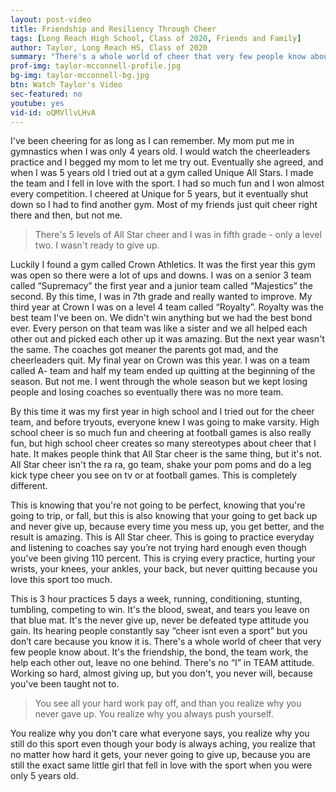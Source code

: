 ```yaml
---
layout: post-video
title: Friendship and Resiliency Through Cheer
tags: [Long Reach High School, Class of 2020, Friends and Family] 
author: Taylor, Long Reach HS, Class of 2020
summary: "There's a whole world of cheer that very few people know about: All Star Cheer. This level of competition is tough, but it teaches you a lot about hard work and the importance of teamwork."
prof-img: taylor-mcconnell-profile.jpg
bg-img: taylor-mcconnell-bg.jpg
btn: Watch Taylor's Video
sec-featured: no
youtube: yes
vid-id: oQMVllvLHvA
---
```


I've been cheering for as long as I can remember. My mom put me in gymnastics when I was only 4 years old. I would watch the cheerleaders practice and I begged my mom to let me try out. Eventually she agreed, and when I was 5 years old I tried out at a gym called Unique All Stars. I made the team and I fell in love with the sport. I had so much fun and I won almost every competition. I cheered at Unique for 5 years, but it eventually shut down so I had to find another gym. Most of my friends just quit cheer right there and then, but not me. 

>There's 5 levels of All Star cheer and I was in fifth grade - only a level two. I wasn't ready to give up.

Luckily I found a gym called Crown Athletics. It was the first year this gym was open so there were a lot of ups and downs. I was on a senior 3 team called “Supremacy” the first year and a junior team called “Majestics” the second. By this time, I was in 7th grade and really wanted to improve. My third year at Crown I was on a level 4 team called “Royalty”. Royalty was the best team I've been on. We didn't win anything but we had the best bond ever. Every person on that team was like a sister and we all helped each other out and picked each other up it was amazing. But the next year wasn't the same. The coaches got meaner the parents got mad, and the cheerleaders quit. My final year on Crown was this year. I was on a team called A- team and half my team ended up quitting at the beginning of the season. But not me. I went through the whole season but we kept losing people and losing coaches so eventually there was no more team. 

By this time it was my first year in high school and I tried out for the cheer team, and before tryouts, everyone knew I was going to make varsity. High school cheer is so much fun and cheering at football games is also really fun, but high school cheer creates so many stereotypes about cheer that I hate. It makes people think that All Star cheer is the same thing, but it's not. All Star cheer isn't the ra ra, go team, shake your pom poms and do a leg kick type cheer you see on tv or at football games. This is completely different.

This is knowing that you're not going to be perfect, knowing that you're going to trip, or fall, but this is also knowing that your going to get back up and never give up, because every time you mess up, you get better, and the result is amazing. This is All Star cheer. This is going to practice everyday and listening to coaches say you’re not trying hard enough even though you've been giving 110 percent. This is crying every practice, hurting your wrists, your knees, your ankles, your back, but never quitting because you love this sport too much. 

This is 3 hour practices 5 days a week, running, conditioning, stunting, tumbling, competing to win. It's the blood, sweat, and tears you leave on that blue mat. It's the never give up, never be defeated type attitude you gain. Its hearing people constantly say “cheer isnt even a sport” but you don’t care because you know it is. There's a whole world of cheer that very few people know about. It's the friendship, the bond, the team work, the help each other out, leave no one behind. There's no “I” in TEAM attitude. Working so hard, almost giving up, but you don't, you never will, because you've been taught not to. 

>You see all your hard work pay off, and than you realize why you never gave up. You realize why you always push yourself. 

You realize why you don't care what everyone says, you realize why you still do this sport even though your body is always aching, you realize that no matter how hard it gets, your never going to give up, because you are still the exact same little girl that fell in love with the sport when you were only 5 years old.